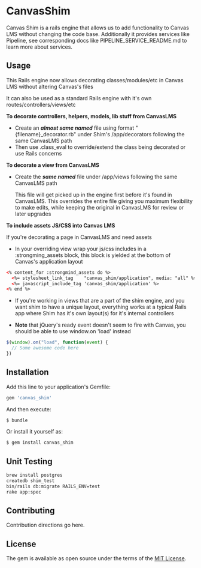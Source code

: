 # CanvasShim
Canvas Shim is a rails engine that allows us to add functionality to Canvas LMS without changing the code base.  Additionally it provides services like Pipeline, see corresponding docs like PIPELINE_SERVICE_README.md to learn more about services.

## Usage
This Rails engine now allows decorating classes/modules/etc in Canvas LMS without altering Canvas's files

It can also be used as a standard Rails engine with it's own routes/controllers/views/etc

**To decorate controllers, helpers, models, lib stuff from CanvasLMS**

- Create an **_almost same named_** file using format "{filename}_decorator.rb" under Shim's /app/decorators following the same CanvasLMS path
- Then use .class_eval to override/extend the class being decorated or use Rails concerns

**To decorate a view from CanvasLMS**

- Create the **_same named_** file under /app/views following the same CanvasLMS path

    This file will get picked up in the engine first before it's found in CanvasLMS.  This overrides the
entire file giving you maximum flexibility to make edits, while keeping the original in CanvasLMS
for review or later upgrades

**To include assets JS/CSS into Canvas LMS**

If you're decorating a page in CanvasLMS and need assets

- In your overriding view wrap your js/css includes in a :strongming_assets block, this block is yielded at the bottom of Canvas's application layout

```html
<% content_for :strongmind_assets do %>
  <%= stylesheet_link_tag    "canvas_shim/application", media: "all" %>
  <%= javascript_include_tag 'canvas_shim/application' %>
<% end %>
```

- If you're working in views that are a part of the shim engine, and you want shim to have a unique layout, everything works at a typical Rails app where Shim has it's own layout(s) for it's internal controllers

- **Note** that jQuery's ready event doesn't seem to fire with Canvas, you should be able to use window.on 'load' instead

```javascript
$(window).on("load", function(event) {
  // Some awesome code here
})
```

## Installation
Add this line to your application's Gemfile:

```ruby
gem 'canvas_shim'
```

And then execute:
```bash
$ bundle
```

Or install it yourself as:
```bash
$ gem install canvas_shim
```

## Unit Testing

```bash
brew install postgres
createdb shim_test
bin/rails db:migrate RAILS_ENV=test
rake app:spec
```

## Contributing
Contribution directions go here.

## License
The gem is available as open source under the terms of the [MIT License](http://opensource.org/licenses/MIT).
